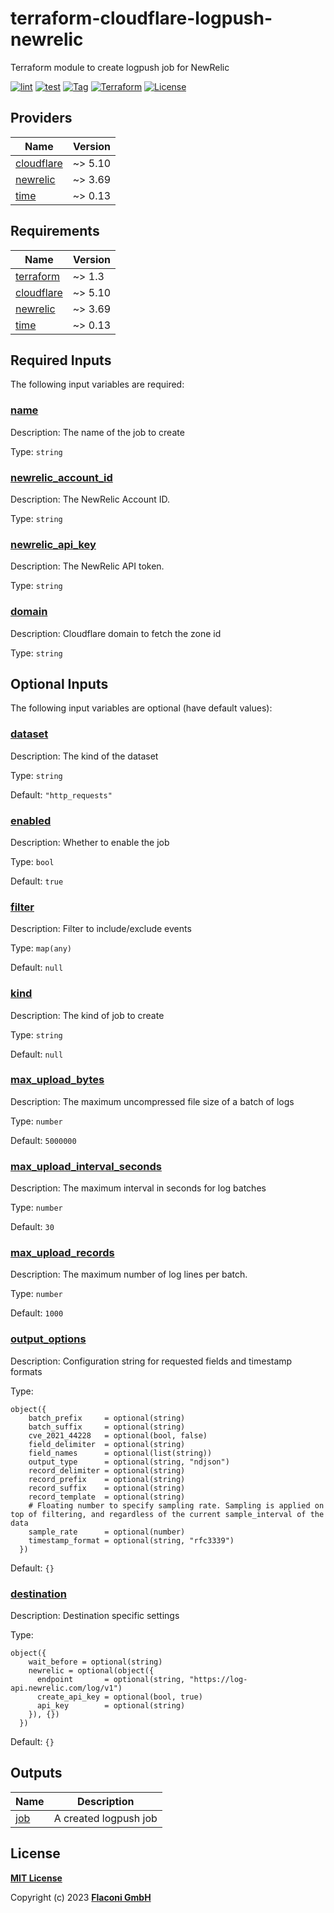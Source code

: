 # terraform-cloudflare-logpush-newrelic

Terraform module to create logpush job for NewRelic

[![lint](https://github.com/flaconi/terraform-cloudflare-logpush-newrelic/workflows/lint/badge.svg)](https://github.com/flaconi/terraform-cloudflare-logpush-newrelic/actions?query=workflow%3Alint)
[![test](https://github.com/flaconi/terraform-cloudflare-logpush-newrelic/workflows/test/badge.svg)](https://github.com/flaconi/terraform-cloudflare-logpush-newrelic/actions?query=workflow%3Atest)
[![Tag](https://img.shields.io/github/tag/flaconi/terraform-cloudflare-logpush-newrelic.svg)](https://github.com/flaconi/terraform-cloudflare-logpush-newrelic/releases)
[![Terraform](https://img.shields.io/badge/Terraform--registry-cloudflare--logpush--newrelic-brightgreen.svg)](https://registry.terraform.io/modules/flaconi/logpush-newrelic/cloudflare/)
[![License](https://img.shields.io/badge/license-MIT-blue.svg)](https://opensource.org/licenses/MIT)

<!-- TFDOCS_HEADER_START -->


<!-- TFDOCS_HEADER_END -->

<!-- TFDOCS_PROVIDER_START -->
## Providers

| Name | Version |
|------|---------|
| <a name="provider_cloudflare"></a> [cloudflare](#provider\_cloudflare) | ~> 5.10 |
| <a name="provider_newrelic"></a> [newrelic](#provider\_newrelic) | ~> 3.69 |
| <a name="provider_time"></a> [time](#provider\_time) | ~> 0.13 |

<!-- TFDOCS_PROVIDER_END -->

<!-- TFDOCS_REQUIREMENTS_START -->
## Requirements

| Name | Version |
|------|---------|
| <a name="requirement_terraform"></a> [terraform](#requirement\_terraform) | ~> 1.3 |
| <a name="requirement_cloudflare"></a> [cloudflare](#requirement\_cloudflare) | ~> 5.10 |
| <a name="requirement_newrelic"></a> [newrelic](#requirement\_newrelic) | ~> 3.69 |
| <a name="requirement_time"></a> [time](#requirement\_time) | ~> 0.13 |

<!-- TFDOCS_REQUIREMENTS_END -->

<!-- TFDOCS_INPUTS_START -->
## Required Inputs

The following input variables are required:

### <a name="input_name"></a> [name](#input\_name)

Description: The name of the job to create

Type: `string`

### <a name="input_newrelic_account_id"></a> [newrelic\_account\_id](#input\_newrelic\_account\_id)

Description: The NewRelic Account ID.

Type: `string`

### <a name="input_newrelic_api_key"></a> [newrelic\_api\_key](#input\_newrelic\_api\_key)

Description: The NewRelic API token.

Type: `string`

### <a name="input_domain"></a> [domain](#input\_domain)

Description: Cloudflare domain to fetch the zone id

Type: `string`

## Optional Inputs

The following input variables are optional (have default values):

### <a name="input_dataset"></a> [dataset](#input\_dataset)

Description: The kind of the dataset

Type: `string`

Default: `"http_requests"`

### <a name="input_enabled"></a> [enabled](#input\_enabled)

Description: Whether to enable the job

Type: `bool`

Default: `true`

### <a name="input_filter"></a> [filter](#input\_filter)

Description: Filter to include/exclude events

Type: `map(any)`

Default: `null`

### <a name="input_kind"></a> [kind](#input\_kind)

Description: The kind of job to create

Type: `string`

Default: `null`

### <a name="input_max_upload_bytes"></a> [max\_upload\_bytes](#input\_max\_upload\_bytes)

Description: The maximum uncompressed file size of a batch of logs

Type: `number`

Default: `5000000`

### <a name="input_max_upload_interval_seconds"></a> [max\_upload\_interval\_seconds](#input\_max\_upload\_interval\_seconds)

Description: The maximum interval in seconds for log batches

Type: `number`

Default: `30`

### <a name="input_max_upload_records"></a> [max\_upload\_records](#input\_max\_upload\_records)

Description: The maximum number of log lines per batch.

Type: `number`

Default: `1000`

### <a name="input_output_options"></a> [output\_options](#input\_output\_options)

Description: Configuration string for requested fields and timestamp formats

Type:

```hcl
object({
    batch_prefix     = optional(string)
    batch_suffix     = optional(string)
    cve_2021_44228   = optional(bool, false)
    field_delimiter  = optional(string)
    field_names      = optional(list(string))
    output_type      = optional(string, "ndjson")
    record_delimiter = optional(string)
    record_prefix    = optional(string)
    record_suffix    = optional(string)
    record_template  = optional(string)
    # Floating number to specify sampling rate. Sampling is applied on top of filtering, and regardless of the current sample_interval of the data
    sample_rate      = optional(number)
    timestamp_format = optional(string, "rfc3339")
  })
```

Default: `{}`

### <a name="input_destination"></a> [destination](#input\_destination)

Description: Destination specific settings

Type:

```hcl
object({
    wait_before = optional(string)
    newrelic = optional(object({
      endpoint       = optional(string, "https://log-api.newrelic.com/log/v1")
      create_api_key = optional(bool, true)
      api_key        = optional(string)
    }), {})
  })
```

Default: `{}`

<!-- TFDOCS_INPUTS_END -->

<!-- TFDOCS_OUTPUTS_START -->
## Outputs

| Name | Description |
|------|-------------|
| <a name="output_job"></a> [job](#output\_job) | A created logpush job |

<!-- TFDOCS_OUTPUTS_END -->

## License

**[MIT License](LICENSE)**

Copyright (c) 2023 **[Flaconi GmbH](https://github.com/flaconi)**
